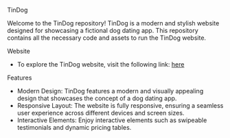 TinDog

Welcome to the TinDog repository! TinDog is a modern and stylish website designed for showcasing a fictional dog dating app. This repository contains all the necessary code and assets to run the TinDog website.

Website
- To explore the TinDog website, visit the following link: [here](https://tanvir-tindog.onrender.com/)

Features
- Modern Design: TinDog features a modern and visually appealing design that showcases the concept of a dog dating app.
- Responsive Layout: The website is fully responsive, ensuring a seamless user experience across different devices and screen sizes.
- Interactive Elements: Enjoy interactive elements such as swipeable testimonials and dynamic pricing tables.
